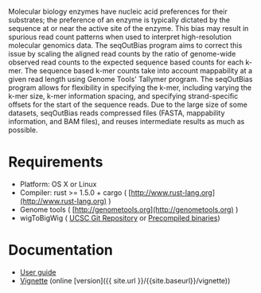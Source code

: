 Molecular biology enzymes have nucleic acid preferences for their substrates; the preference of an
enzyme is typically dictated by the sequence at or near the active site of the enzyme. This bias may
result in spurious read count patterns when used to interpret high-resolution molecular genomics data.
The seqOutBias program aims to correct this issue by scaling the aligned read counts by the ratio of genome-wide observed read counts to the expected
sequence based counts for each k-mer. The sequence based k-mer counts take into account mappability
at a given read length using Genome Tools' Tallymer program. The seqOutBias program allows for
flexibility in specifying the k-mer, including varying the k-mer size, k-mer information spacing, and
specifying strand-specific offsets for the start of the sequence reads. Due to the large size of some
datasets, seqOutBias reads compressed files (FASTA, mappability information, and BAM files), and
reuses intermediate results as much as possible.

# Requirements

- Platform: OS X or Linux
- Compiler: rust >= 1.5.0 + cargo ( [http://www.rust-lang.org](http://www.rust-lang.org) )
- Genome tools ( [http://genometools.org](http://genometools.org) )
- wigToBigWig ( [UCSC Git Repository](http://genome.ucsc.edu/admin/git.html) or [Precompiled binaries](http://hgdownload.cse.ucsc.edu/admin/exe/))

# Documentation

- [User guide](https://guertinlab.github.io/seqOutBias/seqOutBias_user_guide.pdf)
- [Vignette](https://guertinlab.github.io/seqOutBias/seqOutBias_vignette.pdf) (online [version]({{ site.url }}/{{site.baseurl}}/vignette))
